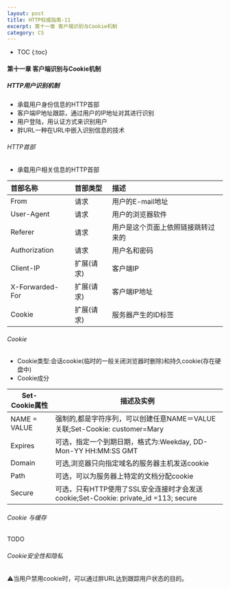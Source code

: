 ```yaml
---
layout: post
title: HTTP权威指南-11
excerpt: 第十一章 客户端识别与Cookie机制
category: CS
---
```


* TOC
{:toc}

#### 第十一章 客户端识别与Cookie机制

##### HTTP用户识别机制

- 承载用户身份信息的HTTP首部
- 客户端IP地址跟踪，通过用户的IP地址对其进行识别
- 用户登陆，用认证方式来识别用户
- 胖URL一种在URL中嵌入识别信息的技术

###### HTTP首部

- 承载用户相关信息的HTTP首部

首部名称| 首部类型| 描述|
:------|:------|:----|
From   |请求    |用户的E-mail地址|
User-Agent|请求|用户的浏览器软件|
Referer|请求|用户是这个页面上依照链接跳转过来的|
Authorization|请求|用户名和密码|
Client-IP|扩展(请求)|客户端IP|
X-Forwarded-For|扩展(请求)|客户端IP地址|
Cookie|扩展(请求)|服务器产生的ID标签|

###### Cookie

- Cookie类型:会话cookie(临时的一般关闭浏览器时删除)和持久cookie(存在硬盘中)
- Cookie成分

Set-Cookie属性| 描述及实例|
-------------|-----|
NAME = VALUE| 强制的,都是字符序列，可以创建任意NAME＝VALUE关联;Set-Cookie: customer=Mary|
Expires|可选，指定一个到期日期，格式为:Weekday, DD-Mon-YY HH:MM:SS GMT|
Domain|可选,浏览器只向指定域名的服务器主机发送cookie|
Path|可选，可以为服务器上特定的文档分配cookie|
Secure|可选，只有HTTP使用了SSL安全连接时才会发送cookie;Set-Cookie: private_id =113; secure|


###### Cookie 与缓存

TODO

###### Cookie安全性和隐私

⚠️当用户禁用cookie时，可以通过胖URL达到跟踪用户状态的目的。
